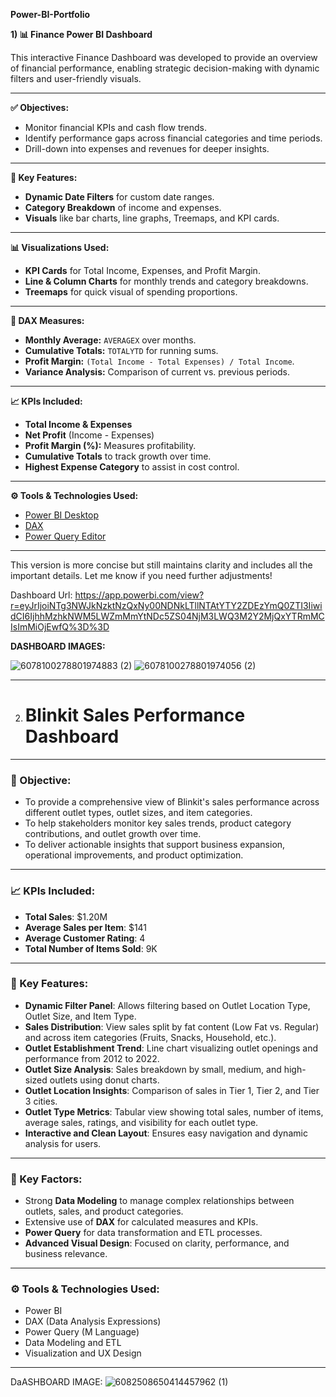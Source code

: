 **Power-BI-Portfolio**

**1) 📊 Finance Power BI Dashboard**

This interactive Finance Dashboard was developed to provide an overview of financial performance, enabling strategic decision-making with dynamic filters and user-friendly visuals.

---

**✅ Objectives:**
- Monitor financial KPIs and cash flow trends.
- Identify performance gaps across financial categories and time periods.
- Drill-down into expenses and revenues for deeper insights.

---

**📌 Key Features:**
- **Dynamic Date Filters** for custom date ranges.
- **Category Breakdown** of income and expenses.
- **Visuals** like bar charts, line graphs, Treemaps, and KPI cards.

---

**📊 Visualizations Used:**
- **KPI Cards** for Total Income, Expenses, and Profit Margin.
- **Line & Column Charts** for monthly trends and category breakdowns.
- **Treemaps** for quick visual of spending proportions.

---

**🧮 DAX Measures:**
- **Monthly Average:** `AVERAGEX` over months.
- **Cumulative Totals:** `TOTALYTD` for running sums.
- **Profit Margin:** `(Total Income - Total Expenses) / Total Income`.
- **Variance Analysis:** Comparison of current vs. previous periods.

---

**📈 KPIs Included:**
- **Total Income & Expenses**
- **Net Profit** (Income - Expenses)
- **Profit Margin (%):** Measures profitability.
- **Cumulative Totals** to track growth over time.
- **Highest Expense Category** to assist in cost control.

---

**⚙️ Tools & Technologies Used:**
- [Power BI Desktop](https://powerbi.microsoft.com/en-us/desktop/)
- [DAX](https://docs.microsoft.com/en-us/dax/)
- [Power Query Editor](https://docs.microsoft.com/en-us/power-query/)

---

This version is more concise but still maintains clarity and includes all the important details. Let me know if you need further adjustments!

Dashboard Url: https://app.powerbi.com/view?r=eyJrIjoiNTg3NWJkNzktNzQxNy00NDNkLTllNTAtYTY2ZDEzYmQ0ZTI3IiwidCI6IjhhMzhkNWM5LWZmMmYtNDc5ZS04NjM3LWQ3M2Y2MjQxYTRmMCIsImMiOjEwfQ%3D%3D

**DASHBOARD IMAGES:**

![6078100278801974883 (2)](https://github.com/user-attachments/assets/37488f32-3795-4cc1-8bdf-579c8dec5f52)
![6078100278801974056 (2)](https://github.com/user-attachments/assets/d5f382e0-fa30-4dbf-b2a4-8c877de535f8)




---

2) # Blinkit Sales Performance Dashboard

---

### 📌 Objective:
- To provide a comprehensive view of Blinkit's sales performance across different outlet types, outlet sizes, and item categories.
- To help stakeholders monitor key sales trends, product category contributions, and outlet growth over time.
- To deliver actionable insights that support business expansion, operational improvements, and product optimization.

---

### 📈 KPIs Included:
- **Total Sales**: $1.20M
- **Average Sales per Item**: $141
- **Average Customer Rating**: 4
- **Total Number of Items Sold**: 9K

---

### 🚀 Key Features:
- **Dynamic Filter Panel**: Allows filtering based on Outlet Location Type, Outlet Size, and Item Type.
- **Sales Distribution**: View sales split by fat content (Low Fat vs. Regular) and across item categories (Fruits, Snacks, Household, etc.).
- **Outlet Establishment Trend**: Line chart visualizing outlet openings and performance from 2012 to 2022.
- **Outlet Size Analysis**: Sales breakdown by small, medium, and high-sized outlets using donut charts.
- **Outlet Location Insights**: Comparison of sales in Tier 1, Tier 2, and Tier 3 cities.
- **Outlet Type Metrics**: Tabular view showing total sales, number of items, average sales, ratings, and visibility for each outlet type.
- **Interactive and Clean Layout**: Ensures easy navigation and dynamic analysis for users.

---

### 🧠 Key Factors:
- Strong **Data Modeling** to manage complex relationships between outlets, sales, and product categories.
- Extensive use of **DAX** for calculated measures and KPIs.
- **Power Query** for data transformation and ETL processes.
- **Advanced Visual Design**: Focused on clarity, performance, and business relevance.

---

### ⚙️ Tools & Technologies Used:
- Power BI
- DAX (Data Analysis Expressions)
- Power Query (M Language)
- Data Modeling and ETL
- Visualization and UX Design

---

DaASHBOARD IMAGE: 
![6082508650414457962 (1)](https://github.com/user-attachments/assets/6d291d24-0809-4549-b80e-1a7323eaccf2)
